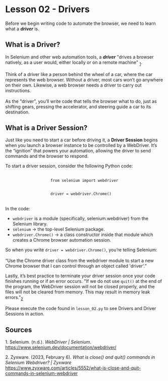 <html>
    <main>
        <h1>Lesson 02 - Drivers</h1>
        <p>
            Before we begin writing code to automate the browser, we need to learn what a <strong><em>driver</em></strong> is.
        </p>
        <h2>What is a Driver?</h2>
        <p>
            In Selenium and other web automation tools, a <strong><em>driver</em></strong> 
            "drives a browser natively, as a user would, either locally or on a remote machine"
            <sub><a href="source-1">1</a></sub>.
            <br><br>
            Think of a driver like a person behind the wheel of a car, where the car represents the web browser. 
            Without a driver, most cars won’t go anywhere on their own. Likewise, a web browser needs a driver to carry out instructions.
            <br><br>
            As the "driver", you’ll write code that tells the browser what to do, just as shifting gears, pressing the accelerator, and steering guide a car to its destination.
        </p>
        <h2>What is a Driver Session?</h2>
        <p>
            Just like you need to start a car before driving it, a <strong>Driver Session</strong> begins when you launch a browser instance to be controlled by a WebDriver. 
            It’s the “ignition” that powers your automation, allowing the driver to send commands and the browser to respond.
        </p>
        <div>
            <p>
                To start a driver session, consider the following Python code:<br><br>
                <code>
                    from selenium import webdriver<br><br>
                    driver = webdriver.Chrome()
                </code><br><br>
                In the code:
            </p>
            <ul>
                <li>
                    <code>webdriver</code> is a module (specifically, selenium.webdriver) from the Selenium library.
                </li>
                <li>
                    <code>selenium</code> → the top-level Selenium package.
                </li>
                <li>
                    <code>webdriver.Chrome()</code> → a class constructor inside that module which creates a Chrome browser automation session.
                </li>
            </ul>
            <p>
                So when you write <code>driver = webdriver.Chrome()</code>, you’re telling Selenium:<br><br>
                “Use the Chrome driver class from the webdriver module to start a new Chrome browser that I can control through an object called 'driver'.”
            </p>
            <p>
                Lastly, it’s best practice to terminate your driver session once your code finishes running or if an error occurs.
                "If we do not use <code>quit()</code> at the end of the program, the WebDriver session will not be closed properly, and the files will not be cleared from memory. This may result in memory leak errors."<sub><a href="source-2">2</a></sub>
            </p>
            <p>
                Please execute the code found in <code>lesson_02.py</code> to see Drivers and Driver Sessions in action.
            </p>
        </div>
        <div id="Sources">
            <h2>Sources</h2>
            <p id="source-1">
                1. Selenium. (n.d.). <em>WebDriver | Selenium</em>. <a href="https://www.selenium.dev/documentation/webdriver/#:~:text=drives%20a%20browser%20natively%2C%20as%20a%20user%20would%2C%20either%20locally%20or%20on%20a%20remote%20machine">https://www.selenium.dev/documentation/webdriver/</a>
            </p>
            <p id="source-2">
                2. Zyxware. (2023, February 6). <em>What is close() and quit() commands in Selenium Webdriver? | Zyxware</em> <a href="https://www.zyxware.com/articles/5552/what-is-close-and-quit-commands-in-selenium-webdriver#:~:text=If%20we%20do%20not%20use%20quit()%20at%20the%20end%20of%20the%20program%2C%20the%20WebDriver%20session%20will%20not%20be%20closed%20properly%2C%20and%20the%20files%20will%20not%20be%20cleared%20off%20memory.%20This%20may%20result%20in%20memory%20leak%20errors.">https://www.zyxware.com/articles/5552/what-is-close-and-quit-commands-in-selenium-webdriver</a>
            </p>
        </div>
    </main>
</html>